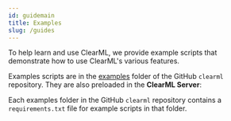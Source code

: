 ```yaml
---
id: guidemain
title: Examples
slug: /guides
---
```



To help learn and use ClearML, we provide example scripts that demonstrate how to use ClearML's various features. 

Examples scripts are in the [examples](https://github.com/allegroai/clearml/tree/master/examples) folder of the GitHub `clearml` 
repository. They are also preloaded in the **ClearML Server**:

Each examples folder in the GitHub ``clearml`` repository contains a ``requirements.txt`` file for example scripts in that folder.

